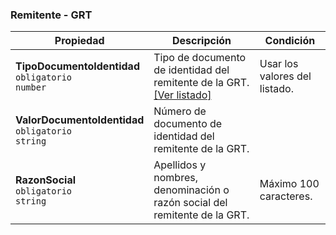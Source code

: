 ### Remitente - GRT

| Propiedad                                                    | Descripción                                                               | **Condición**                 |
| ------------------------------------------------------------ | ------------------------------------------------------------------------- | ----------------------------- |
| **TipoDocumentoIdentidad**  <br>`obligatorio`  <br>`number`  | Tipo de documento de identidad del remitente de la GRT.  <br>[[Ver listado]](../Listado/TipoDocumentoIdentidad.md) | Usar los valores del listado. |
| **ValorDocumentoIdentidad**  <br>`obligatorio`  <br>`string` | Número de documento de identidad del remitente de la GRT.                 |                               |
| **RazonSocial**  <br>`obligatorio`  <br>`string`             | Apellidos y nombres, denominación o razón social del remitente de la GRT. | Máximo 100 caracteres.        |
